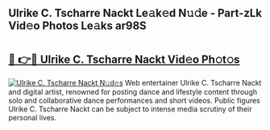 ## Ulrike C. Tscharre Nackt Le𝚊k𝚎d N𝚞𝚍e - Part-zLk Vid𝚎o Photos Le𝚊ks ar98S

# <h2><a href="http://fb3xir.evod.top/?m=Ulrike+C.+Tscharre+Nackt">🔗 👉🔴 Ulrike C. Tscharre Nackt Vid𝚎o Ph𝚘t𝚘s</a></h2>

[![Ulrike C. Tscharre Nackt N𝚞d𝚎s](https://i.imgur.com/8V9OHl7.gif)](http://fb3xir.evod.top/?m=Ulrike+C.+Tscharre+Nackt)
Web entertainer Ulrike C. Tscharre Nackt and digital artist, renowned for posting dance and lifestyle content through solo and collaborative dance performances and short videos. Public figures Ulrike C. Tscharre Nackt can be subject to intense media scrutiny of their personal lives. 
